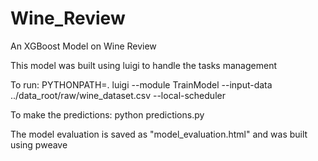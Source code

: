 # Wine_Review
An XGBoost Model on Wine Review

This model was built using luigi to handle the tasks management

To run:
    PYTHONPATH=. luigi --module TrainModel --input-data ../data_root/raw/wine_dataset.csv --local-scheduler
	
To make the predictions:
    python predictions.py

The model evaluation is saved as "model_evaluation.html" and was built using pweave
